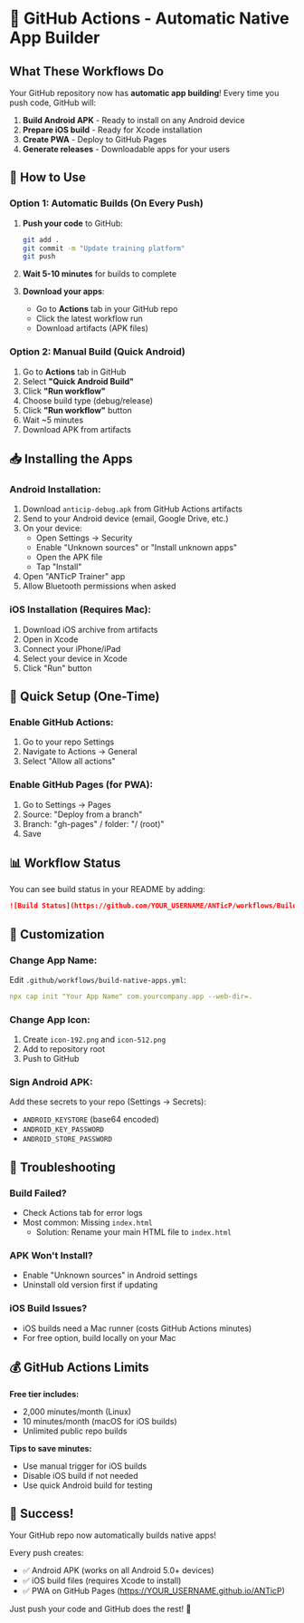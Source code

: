 # 🚀 GitHub Actions - Automatic Native App Builder

## What These Workflows Do

Your GitHub repository now has **automatic app building**! Every time you push code, GitHub will:

1. **Build Android APK** - Ready to install on any Android device
2. **Prepare iOS build** - Ready for Xcode installation
3. **Create PWA** - Deploy to GitHub Pages
4. **Generate releases** - Downloadable apps for your users

## 📱 How to Use

### Option 1: Automatic Builds (On Every Push)

1. **Push your code** to GitHub:
   ```bash
   git add .
   git commit -m "Update training platform"
   git push
   ```

2. **Wait 5-10 minutes** for builds to complete

3. **Download your apps**:
   - Go to **Actions** tab in your GitHub repo
   - Click the latest workflow run
   - Download artifacts (APK files)

### Option 2: Manual Build (Quick Android)

1. Go to **Actions** tab in GitHub
2. Select **"Quick Android Build"**
3. Click **"Run workflow"**
4. Choose build type (debug/release)
5. Click **"Run workflow"** button
6. Wait ~5 minutes
7. Download APK from artifacts

## 📥 Installing the Apps

### Android Installation:
1. Download `anticip-debug.apk` from GitHub Actions artifacts
2. Send to your Android device (email, Google Drive, etc.)
3. On your device:
   - Open Settings → Security
   - Enable "Unknown sources" or "Install unknown apps"
   - Open the APK file
   - Tap "Install"
4. Open "ANTicP Trainer" app
5. Allow Bluetooth permissions when asked

### iOS Installation (Requires Mac):
1. Download iOS archive from artifacts
2. Open in Xcode
3. Connect your iPhone/iPad
4. Select your device in Xcode
5. Click "Run" button

## 🎯 Quick Setup (One-Time)

### Enable GitHub Actions:
1. Go to your repo Settings
2. Navigate to Actions → General
3. Select "Allow all actions"

### Enable GitHub Pages (for PWA):
1. Go to Settings → Pages
2. Source: "Deploy from a branch"
3. Branch: "gh-pages" / folder: "/ (root)"
4. Save

## 📊 Workflow Status

You can see build status in your README by adding:

```markdown
![Build Status](https://github.com/YOUR_USERNAME/ANTicP/workflows/Build%20Native%20Apps/badge.svg)
```

## 🔧 Customization

### Change App Name:
Edit `.github/workflows/build-native-apps.yml`:
```yaml
npx cap init "Your App Name" com.yourcompany.app --web-dir=.
```

### Change App Icon:
1. Create `icon-192.png` and `icon-512.png`
2. Add to repository root
3. Push to GitHub

### Sign Android APK:
Add these secrets to your repo (Settings → Secrets):
- `ANDROID_KEYSTORE` (base64 encoded)
- `ANDROID_KEY_PASSWORD`
- `ANDROID_STORE_PASSWORD`

## 🚨 Troubleshooting

### Build Failed?
- Check Actions tab for error logs
- Most common: Missing `index.html`
  - Solution: Rename your main HTML file to `index.html`

### APK Won't Install?
- Enable "Unknown sources" in Android settings
- Uninstall old version first if updating

### iOS Build Issues?
- iOS builds need a Mac runner (costs GitHub Actions minutes)
- For free option, build locally on your Mac

## 💰 GitHub Actions Limits

**Free tier includes:**
- 2,000 minutes/month (Linux)
- 10 minutes/month (macOS for iOS builds)
- Unlimited public repo builds

**Tips to save minutes:**
- Use manual trigger for iOS builds
- Disable iOS build if not needed
- Use quick Android build for testing

## 🎉 Success!

Your GitHub repo now automatically builds native apps! 

Every push creates:
- ✅ Android APK (works on all Android 5.0+ devices)
- ✅ iOS build files (requires Xcode to install)
- ✅ PWA on GitHub Pages (https://YOUR_USERNAME.github.io/ANTicP)

Just push your code and GitHub does the rest! 🚀